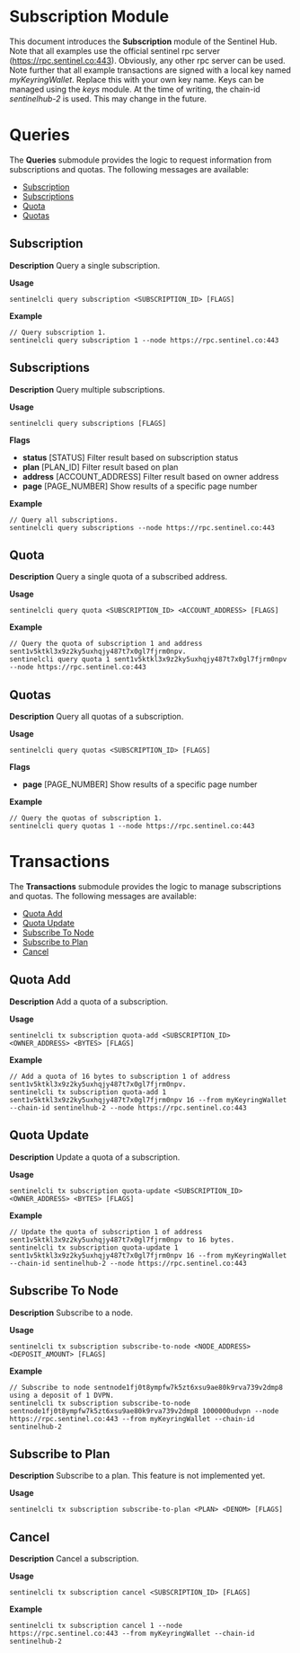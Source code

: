 # Subscription Module
This document introduces the **Subscription** module of the Sentinel Hub. Note that all examples use the official sentinel rpc server (https://rpc.sentinel.co:443). Obviously, any other rpc server can be used. Note further that all example transactions are signed with a local key named *myKeyringWallet*. Replace this with your own key name. Keys can be managed using the *keys* module. At the time of writing, the chain-id *sentinelhub-2* is used. This may change in the future.

		
# Queries
The **Queries** submodule provides the logic to request information from subscriptions and quotas. The following messages are available:
- [Subscription](#subscription)
- [Subscriptions](#subscriptions)
- [Quota](#quota)
- [Quotas](#quotas)


## Subscription

**Description**
Query a single subscription.

**Usage**	

	sentinelcli query subscription <SUBSCRIPTION_ID> [FLAGS]

**Example**

	// Query subscription 1.
	sentinelcli query subscription 1 --node https://rpc.sentinel.co:443


## Subscriptions

**Description**
Query multiple subscriptions.

**Usage**

	sentinelcli query subscriptions [FLAGS]

**Flags**

- **status** 		[STATUS]		Filter result based on subscription status
- **plan**		[PLAN_ID]		Filter result based on plan
- **address**		[ACCOUNT_ADDRESS]	Filter result based on owner address
- **page**		[PAGE_NUMBER]		Show results of a specific page number

**Example**

	// Query all subscriptions.
	sentinelcli query subscriptions --node https://rpc.sentinel.co:443


## Quota

**Description**
Query a single quota of a subscribed address.

**Usage**

	sentinelcli query quota <SUBSCRIPTION_ID> <ACCOUNT_ADDRESS> [FLAGS]

**Example**

	// Query the quota of subscription 1 and address sent1v5ktkl3x9z2ky5uxhqjy487t7x0gl7fjrm0npv.
	sentinelcli query quota 1 sent1v5ktkl3x9z2ky5uxhqjy487t7x0gl7fjrm0npv --node https://rpc.sentinel.co:443


## Quotas

**Description**
Query all quotas of a subscription.

**Usage**

	sentinelcli query quotas <SUBSCRIPTION_ID> [FLAGS]

**Flags**

- **page**		[PAGE_NUMBER]		Show results of a specific page number

**Example**
	
	// Query the quotas of subscription 1.
	sentinelcli query quotas 1 --node https://rpc.sentinel.co:443


# Transactions
The **Transactions** submodule provides the logic to manage subscriptions and quotas. The following messages are available:
- [Quota Add](#quota-add)
- [Quota Update](#quota-update)
- [Subscribe To Node](#subscribe-to-node)
- [Subscribe to Plan](#subscribe-to-plan)
- [Cancel](#cancel) 


## Quota Add

**Description**
Add a quota of a subscription.

**Usage**

	sentinelcli tx subscription quota-add <SUBSCRIPTION_ID> <OWNER_ADDRESS> <BYTES> [FLAGS]

**Example**
	
	// Add a quota of 16 bytes to subscription 1 of address sent1v5ktkl3x9z2ky5uxhqjy487t7x0gl7fjrm0npv.
	sentinelcli tx subscription quota-add 1 sent1v5ktkl3x9z2ky5uxhqjy487t7x0gl7fjrm0npv 16 --from myKeyringWallet --chain-id sentinelhub-2 --node https://rpc.sentinel.co:443 


## Quota Update

**Description**
Update a quota of a subscription.

**Usage**

	sentinelcli tx subscription quota-update <SUBSCRIPTION_ID> <OWNER_ADDRESS> <BYTES> [FLAGS]

**Example**

	// Update the quota of subscription 1 of address sent1v5ktkl3x9z2ky5uxhqjy487t7x0gl7fjrm0npv to 16 bytes.
	sentinelcli tx subscription quota-update 1 sent1v5ktkl3x9z2ky5uxhqjy487t7x0gl7fjrm0npv 16 --from myKeyringWallet --chain-id sentinelhub-2 --node https://rpc.sentinel.co:443


## Subscribe To Node

**Description**
Subscribe to a node.

**Usage**

	sentinelcli tx subscription subscribe-to-node <NODE_ADDRESS> <DEPOSIT_AMOUNT> [FLAGS]	

**Example**
	
	// Subscribe to node sentnode1fj0t8ympfw7k5zt6xsu9ae80k9rva739v2dmp8 using a deposit of 1 DVPN.
	sentinelcli tx subscription subscribe-to-node sentnode1fj0t8ympfw7k5zt6xsu9ae80k9rva739v2dmp8 1000000udvpn --node https://rpc.sentinel.co:443 --from myKeyringWallet --chain-id sentinelhub-2


## Subscribe to Plan

**Description**
Subscribe to a plan. This feature is not implemented yet.

**Usage**

	sentinelcli tx subscription subscribe-to-plan <PLAN> <DENOM> [FLAGS]


## Cancel

**Description**
Cancel a subscription.

**Usage**

	sentinelcli tx subscription cancel <SUBSCRIPTION_ID> [FLAGS]

**Example**
	
	sentinelcli tx subscription cancel 1 --node https://rpc.sentinel.co:443 --from myKeyringWallet --chain-id sentinelhub-2
